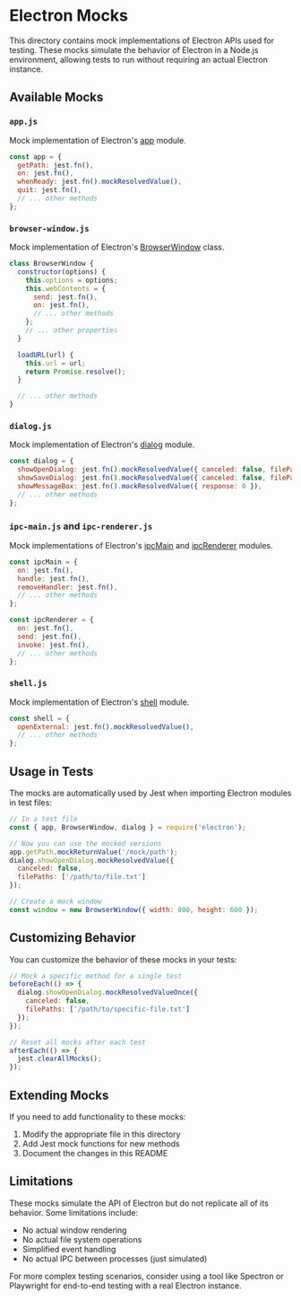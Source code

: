 # Electron Mocks

This directory contains mock implementations of Electron APIs used for testing. These mocks simulate the behavior of Electron in a Node.js environment, allowing tests to run without requiring an actual Electron instance.

## Available Mocks

### `app.js`

Mock implementation of Electron's [app](https://www.electronjs.org/docs/latest/api/app) module.

```javascript
const app = {
  getPath: jest.fn(),
  on: jest.fn(),
  whenReady: jest.fn().mockResolvedValue(),
  quit: jest.fn(),
  // ... other methods
};
```

### `browser-window.js`

Mock implementation of Electron's [BrowserWindow](https://www.electronjs.org/docs/latest/api/browser-window) class.

```javascript
class BrowserWindow {
  constructor(options) {
    this.options = options;
    this.webContents = {
      send: jest.fn(),
      on: jest.fn(),
      // ... other methods
    };
    // ... other properties
  }

  loadURL(url) {
    this.url = url;
    return Promise.resolve();
  }

  // ... other methods
}
```

### `dialog.js`

Mock implementation of Electron's [dialog](https://www.electronjs.org/docs/latest/api/dialog) module.

```javascript
const dialog = {
  showOpenDialog: jest.fn().mockResolvedValue({ canceled: false, filePaths: [] }),
  showSaveDialog: jest.fn().mockResolvedValue({ canceled: false, filePath: '' }),
  showMessageBox: jest.fn().mockResolvedValue({ response: 0 }),
  // ... other methods
};
```

### `ipc-main.js` and `ipc-renderer.js`

Mock implementations of Electron's [ipcMain](https://www.electronjs.org/docs/latest/api/ipc-main) and [ipcRenderer](https://www.electronjs.org/docs/latest/api/ipc-renderer) modules.

```javascript
const ipcMain = {
  on: jest.fn(),
  handle: jest.fn(),
  removeHandler: jest.fn(),
  // ... other methods
};

const ipcRenderer = {
  on: jest.fn(),
  send: jest.fn(),
  invoke: jest.fn(),
  // ... other methods
};
```

### `shell.js`

Mock implementation of Electron's [shell](https://www.electronjs.org/docs/latest/api/shell) module.

```javascript
const shell = {
  openExternal: jest.fn().mockResolvedValue(),
  // ... other methods
};
```

## Usage in Tests

The mocks are automatically used by Jest when importing Electron modules in test files:

```javascript
// In a test file
const { app, BrowserWindow, dialog } = require('electron');

// Now you can use the mocked versions
app.getPath.mockReturnValue('/mock/path');
dialog.showOpenDialog.mockResolvedValue({
  canceled: false,
  filePaths: ['/path/to/file.txt']
});

// Create a mock window
const window = new BrowserWindow({ width: 800, height: 600 });
```

## Customizing Behavior

You can customize the behavior of these mocks in your tests:

```javascript
// Mock a specific method for a single test
beforeEach(() => {
  dialog.showOpenDialog.mockResolvedValueOnce({
    canceled: false,
    filePaths: ['/path/to/specific-file.txt']
  });
});

// Reset all mocks after each test
afterEach(() => {
  jest.clearAllMocks();
});
```

## Extending Mocks

If you need to add functionality to these mocks:

1. Modify the appropriate file in this directory
2. Add Jest mock functions for new methods
3. Document the changes in this README

## Limitations

These mocks simulate the API of Electron but do not replicate all of its behavior. Some limitations include:

- No actual window rendering
- No actual file system operations
- Simplified event handling
- No actual IPC between processes (just simulated)

For more complex testing scenarios, consider using a tool like Spectron or Playwright for end-to-end testing with a real Electron instance. 